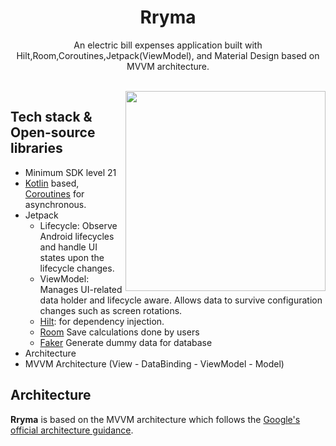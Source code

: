 <h1 align="center">Rryma</h1>

<p align="center">  
An electric bill expenses application built with Hilt,Room,Coroutines,Jetpack(ViewModel), and Material Design based on MVVM architecture.
</p>
</br>

<img src="/mockups/rryma_mockup_demo.gif" align="right" width="320"/>

## Tech stack & Open-source libraries
- Minimum SDK level 21
- [Kotlin](https://kotlinlang.org/) based, [Coroutines](https://github.com/Kotlin/kotlinx.coroutines) for asynchronous.
- Jetpack
  - Lifecycle: Observe Android lifecycles and handle UI states upon the lifecycle changes.
  - ViewModel: Manages UI-related data holder and lifecycle aware. Allows data to survive configuration changes such as screen rotations.
  - [Hilt](https://dagger.dev/hilt/): for dependency injection.
  - [Room](https://developer.android.com/jetpack/androidx/releases/room) Save calculations done by users
  - [Faker](https://serpro69.github.io/kotlin-faker/) Generate dummy data for database
- Architecture
- MVVM Architecture (View - DataBinding - ViewModel - Model)
## Architecture
**Rryma** is based on the MVVM architecture which follows the [Google's official architecture guidance](https://developer.android.com/topic/architecture).
